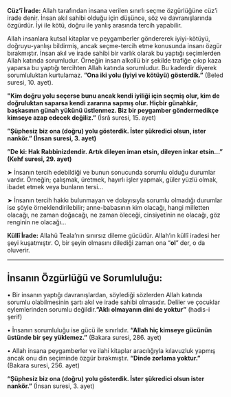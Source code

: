 [//]: # (# İnsanın İradesi ve Kader)

**Cüz’î İrade:** Allah tarafından insana verilen sınırlı seçme özgürlüğüne cüz’i irade denir. İnsan akıl sahibi olduğu için düşünce, söz ve davranışlarında özgürdür. İyi ile kötü, doğru ile yanlış arasında tercih yapabilir.

Allah insanlara kutsal kitaplar ve peygamberler göndererek iyiyi-kötüyü, doğruyu-yanlışı bildirmiş, ancak seçme-tercih etme konusunda insanı özgür bırakmıştır. İnsan akıl ve irade sahibi bir varlık olarak bu yaptığı seçimlerden Allah katında sorumludur. Örneğin insan alkollü bir şekilde trafiğe çıkıp kaza yaparsa bu yaptığı tercihten Allah katında sorumludur. Bu kaderdir diyerek sorumluluktan kurtulamaz.
**”Ona iki yolu (iyiyi ve kötüyü) gösterdik.”** (Beled suresi, 10. ayet).

**"Kim doğru yolu seçerse bunu ancak kendi iyiliği için seçmiş olur, kim de doğruluktan saparsa kendi zararına sapmış olur. Hiçbir günahkâr, başkasının günah yükünü üstlenmez. Biz bir peygamber göndermedikçe kimseye azap edecek değiliz.”** (İsrâ suresi, 15. ayet)

**”Şüphesiz biz ona (doğru) yolu gösterdik. İster şükredici olsun, ister nankör.” (İnsan suresi, 3. ayet)**

**”De ki: Hak Rabbinizdendir. Artık dileyen iman etsin, dileyen inkar etsin…” (Kehf suresi, 29. ayet)**

➤ İnsanın tercih edebildiği ve bunun sonucunda sorumlu olduğu durumlar vardır. Örneğin; çalışmak, üretmek, hayırlı işler yapmak, güler yüzlü olmak, ibadet etmek veya bunların tersi…

➤ İnsanın tercih hakkı bulunmayan ve dolayısıyla sorumlu olmadığı durumlar ise şöyle örneklendirilebilir; anne-babasının kim olacağı, hangi milletten olacağı, ne zaman doğacağı, ne zaman öleceği, cinsiyetinin ne olacağı, göz renginin ne olacağı…

**Küllî İrade:** Allahü Teala’nın sınırsız dileme gücüdür. Allah’ın küllî iradesi her şeyi kuşatmıştır. O, bir şeyin olmasını dilediği zaman ona “**ol**” der, o da oluverir.

___

## **İnsanın Özgürlüğü ve Sorumluluğu:**

• Bir insanın yaptığı davranışlardan, söylediği sözlerden Allah katında sorumlu olabilmesinin şartı akıl ve irade sahibi olmasıdır. Deliler ve çocuklar eylemlerinden sorumlu değildir.**”Aklı olmayanın dini de yoktur”** (hadis-i şerif)

• İnsanın sorumluluğu ise gücü ile sınırlıdır. **“Allah hiç kimseye gücünün üstünde bir şey yüklemez.”** (Bakara suresi, 286. ayet)

• Allah insana peygamberler ve ilahi kitaplar aracılığıyla kılavuzluk yapmış ancak onu din seçiminde özgür bırakmıştır. **“Dinde zorlama yoktur.”** (Bakara suresi, 256. ayet)

**“Şüphesiz biz ona (doğru) yolu gösterdik. İster şükredici olsun ister nankör.”** (İnsan suresi, 3. ayet)
